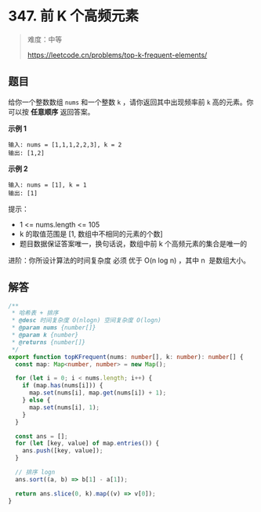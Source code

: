 # 347. 前 K 个高频元素

> 难度：中等
>
> https://leetcode.cn/problems/top-k-frequent-elements/

## 题目

给你一个整数数组 `nums` 和一个整数 `k` ，请你返回其中出现频率前 `k` 高的元素。你可以按 **任意顺序** 返回答案。

**示例 1**

```
输入: nums = [1,1,1,2,2,3], k = 2
输出: [1,2]
```

**示例 2**

```
输入: nums = [1], k = 1
输出: [1]
```

提示：

- 1 <= nums.length <= 105
- k 的取值范围是 [1, 数组中不相同的元素的个数]
- 题目数据保证答案唯一，换句话说，数组中前 k 个高频元素的集合是唯一的

进阶：你所设计算法的时间复杂度 必须 优于 O(n log n) ，其中 n  是数组大小。

## 解答

```typescript
/**
 * 哈希表 + 排序
 * @desc 时间复杂度 O(nlogn) 空间复杂度 O(logn)
 * @param nums {number[]}
 * @param k {number}
 * @returns {number[]}
 */
export function topKFrequent(nums: number[], k: number): number[] {
  const map: Map<number, number> = new Map();

  for (let i = 0; i < nums.length; i++) {
    if (map.has(nums[i])) {
      map.set(nums[i], map.get(nums[i]) + 1);
    } else {
      map.set(nums[i], 1);
    }
  }

  const ans = [];
  for (let [key, value] of map.entries()) {
    ans.push([key, value]);
  }

  // 排序 logn
  ans.sort((a, b) => b[1] - a[1]);

  return ans.slice(0, k).map((v) => v[0]);
}
```
